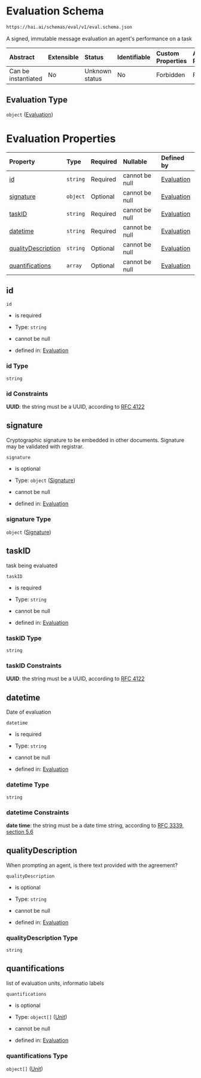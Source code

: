 # Evaluation Schema

```txt
https://hai.ai/schemas/eval/v1/eval.schema.json
```

A signed, immutable message evaluation an agent's performance on a task

| Abstract            | Extensible | Status         | Identifiable | Custom Properties | Additional Properties | Access Restrictions | Defined In                                                                    |
| :------------------ | :--------- | :------------- | :----------- | :---------------- | :-------------------- | :------------------ | :---------------------------------------------------------------------------- |
| Can be instantiated | No         | Unknown status | No           | Forbidden         | Forbidden             | none                | [eval.schema.json](../../out/eval/v1/eval.schema.json "open original schema") |

## Evaluation Type

`object` ([Evaluation](eval.md))

# Evaluation Properties

| Property                                  | Type     | Required | Nullable       | Defined by                                                                                                                                        |
| :---------------------------------------- | :------- | :------- | :------------- | :------------------------------------------------------------------------------------------------------------------------------------------------ |
| [id](#id)                                 | `string` | Required | cannot be null | [Evaluation](eval-properties-id.md "https://hai.ai/schemas/eval/v1/eval.schema.json#/properties/id")                                              |
| [signature](#signature)                   | `object` | Optional | cannot be null | [Evaluation](task-allof-1-properties-signature-1.md "https://hai.ai/schemas/components/signature/v1/signature.schema.json#/properties/signature") |
| [taskID](#taskid)                         | `string` | Required | cannot be null | [Evaluation](eval-properties-taskid.md "https://hai.ai/schemas/eval/v1/eval.schema.json#/properties/taskID")                                      |
| [datetime](#datetime)                     | `string` | Required | cannot be null | [Evaluation](eval-properties-datetime.md "https://hai.ai/schemas/eval/v1/eval.schema.json#/properties/datetime")                                  |
| [qualityDescription](#qualitydescription) | `string` | Optional | cannot be null | [Evaluation](eval-properties-qualitydescription.md "https://hai.ai/schemas/eval/v1/eval.schema.json#/properties/qualityDescription")              |
| [quantifications](#quantifications)       | `array`  | Optional | cannot be null | [Evaluation](eval-properties-quantifications.md "https://hai.ai/schemas/eval/v1/eval.schema.json#/properties/quantifications")                    |

## id



`id`

* is required

* Type: `string`

* cannot be null

* defined in: [Evaluation](eval-properties-id.md "https://hai.ai/schemas/eval/v1/eval.schema.json#/properties/id")

### id Type

`string`

### id Constraints

**UUID**: the string must be a UUID, according to [RFC 4122](https://tools.ietf.org/html/rfc4122 "check the specification")

## signature

Cryptographic signature to be embedded in other documents. Signature may be validated with registrar.

`signature`

* is optional

* Type: `object` ([Signature](task-allof-1-properties-signature-1.md))

* cannot be null

* defined in: [Evaluation](task-allof-1-properties-signature-1.md "https://hai.ai/schemas/components/signature/v1/signature.schema.json#/properties/signature")

### signature Type

`object` ([Signature](task-allof-1-properties-signature-1.md))

## taskID

task being evaluated

`taskID`

* is required

* Type: `string`

* cannot be null

* defined in: [Evaluation](eval-properties-taskid.md "https://hai.ai/schemas/eval/v1/eval.schema.json#/properties/taskID")

### taskID Type

`string`

### taskID Constraints

**UUID**: the string must be a UUID, according to [RFC 4122](https://tools.ietf.org/html/rfc4122 "check the specification")

## datetime

Date of evaluation

`datetime`

* is required

* Type: `string`

* cannot be null

* defined in: [Evaluation](eval-properties-datetime.md "https://hai.ai/schemas/eval/v1/eval.schema.json#/properties/datetime")

### datetime Type

`string`

### datetime Constraints

**date time**: the string must be a date time string, according to [RFC 3339, section 5.6](https://tools.ietf.org/html/rfc3339 "check the specification")

## qualityDescription

When prompting an agent, is there text provided with the agreement?

`qualityDescription`

* is optional

* Type: `string`

* cannot be null

* defined in: [Evaluation](eval-properties-qualitydescription.md "https://hai.ai/schemas/eval/v1/eval.schema.json#/properties/qualityDescription")

### qualityDescription Type

`string`

## quantifications

list of evaluation units, informatio labels

`quantifications`

* is optional

* Type: `object[]` ([Unit](eval-properties-quantifications-unit.md))

* cannot be null

* defined in: [Evaluation](eval-properties-quantifications.md "https://hai.ai/schemas/eval/v1/eval.schema.json#/properties/quantifications")

### quantifications Type

`object[]` ([Unit](eval-properties-quantifications-unit.md))
